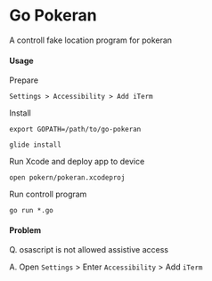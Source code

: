 # Go Pokeran

A controll fake location program for pokeran

#### Usage

Prepare

    Settings > Accessibility > Add iTerm

Install

    export GOPATH=/path/to/go-pokeran

    glide install

Run Xcode and deploy app to device

    open pokern/pokeran.xcodeproj

Run controll program

    go run *.go

#### Problem

Q. osascript is not allowed assistive access

A. Open `Settings` > Enter `Accessibility` > Add `iTerm`
